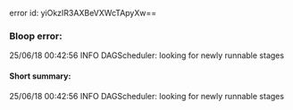 error id: yiOkzIR3AXBeVXWcTApyXw==
### Bloop error:

25/06/18 00:42:56 INFO DAGScheduler: looking for newly runnable stages
#### Short summary: 

25/06/18 00:42:56 INFO DAGScheduler: looking for newly runnable stages